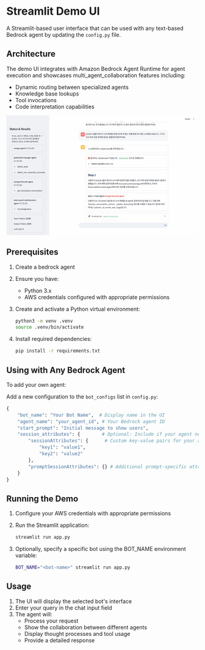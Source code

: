 # Streamlit Demo UI

A Streamlit-based user interface that can be used with any text-based Bedrock agent by updating the `config.py` file.

## Architecture

The demo UI integrates with Amazon Bedrock Agent Runtime for agent execution and showcases multi_agent_collaboration features including:

- Dynamic routing between specialized agents
- Knowledge base lookups
- Tool invocations
- Code interpretation capabilities

![Demo UI Screenshot](assets/app.png)

## Prerequisites

1. Create a bedrock agent

2. Ensure you have:

   - Python 3.x
   - AWS credentials configured with appropriate permissions

3. Create and activate a Python virtual environment:

   ```bash
   python3 -m venv .venv
   source .venv/bin/activate
   ```

4. Install required dependencies:
   ```bash
   pip install -r requirements.txt
   ```

## Using with Any Bedrock Agent

To add your own agent:

Add a new configuration to the `bot_configs` list in `config.py`:

```python
{
    "bot_name": "Your Bot Name",  # Display name in the UI
    "agent_name": "your_agent_id", # Your Bedrock agent ID
    "start_prompt": "Initial message to show users",
    "session_attributes": {        # Optional: Include if your agent needs specific session attributes
        "sessionAttributes": {      # Custom key-value pairs for your agent's session
            "key1": "value1",
            "key2": "value2"
        },
        "promptSessionAttributes": {} # Additional prompt-specific attributes if needed
    }
}
```

## Running the Demo

1. Configure your AWS credentials with appropriate permissions

2. Run the Streamlit application:

   ```bash
   streamlit run app.py
   ```

3. Optionally, specify a specific bot using the BOT_NAME environment variable:

   ```bash
   BOT_NAME="<bot-name>" streamlit run app.py
   ```

## Usage

1. The UI will display the selected bot's interface
2. Enter your query in the chat input field
3. The agent will:
   - Process your request
   - Show the collaboration between different agents
   - Display thought processes and tool usage
   - Provide a detailed response
